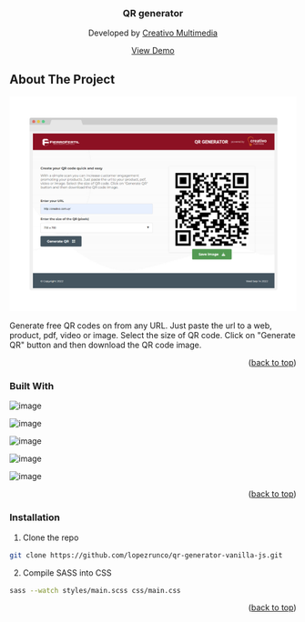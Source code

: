 <div id="top"></div>

<!-- PROJECT LOGO -->
<br />
<div align="center">

<h3 align="center">QR generator</h3>
    Developed by <a href='https://creativo.com.uy/' target='_blank'>Creativo Multimedia</a>
  <p align="center">
    <a href="https://creativo.com.uy/qr/" target="_blank">View Demo</a>
  </p>
</div>


<!-- ABOUT THE PROJECT -->
## About The Project

<img src="screenshot.png" alt="Screenshot">

Generate free QR codes on from any URL.
Just paste the url to a web, product, pdf, video or image. Select the size of QR code. Click on "Generate QR" button and then download the QR code image.

<p align="right">(<a href="#top">back to top</a>)</p>



### Built With

![image](https://img.shields.io/badge/JavaScript-323330?style=for-the-badge&logo=javascript&logoColor=F7DF1E)

![image](https://img.shields.io/badge/HTML5-E34F26?style=for-the-badge&logo=html5&logoColor=white)

![image](https://img.shields.io/badge/Sass-CC6699?style=for-the-badge&logo=sass&logoColor=white)

![image](https://img.shields.io/badge/Font_Awesome-339AF0?style=for-the-badge&logo=fontawesome&logoColor=white)

![image](https://img.shields.io/badge/Adobe%20Photoshop-31A8FF?style=for-the-badge&logo=Adobe%20Photoshop&logoColor=black)

<p align="right">(<a href="#top">back to top</a>)</p>



### Installation

1. Clone the repo
  ```sh
  git clone https://github.com/lopezrunco/qr-generator-vanilla-js.git
  ```
2. Compile SASS into CSS
  ```sh
  sass --watch styles/main.scss css/main.css
  ```

<p align="right">(<a href="#top">back to top</a>)</p>
